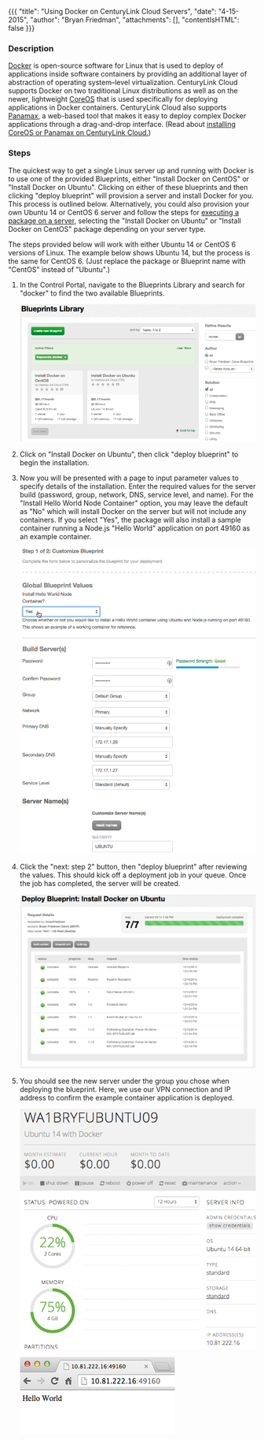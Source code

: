 {{{
  "title": "Using Docker on CenturyLink Cloud Servers",
  "date": "4-15-2015",
  "author": "Bryan Friedman",
  "attachments": [],
  "contentIsHTML": false
}}}

### Description
[Docker](//www.docker.com) is open-source software for Linux that is used to deploy of applications inside software containers by providing an additional layer of abstraction of operating system–level virtualization. CenturyLink Cloud supports Docker on two traditional Linux distributions as well as on the newer, lightweight [CoreOS](//www.coreos.com) that is used specifically for deploying applications in Docker containers.  CenturyLink Cloud also supports [Panamax](//www.panamax.io), a web-based tool that makes it easy to deploy complex Docker applications through a drag-and-drop interface.  (Read about [installing CoreOS or Panamax on CenturyLink Cloud.](../Servers/building-coreos-server-cluster-on-the-centurylink-cloud.md))

### Steps
The quickest way to get a single Linux server up and running with Docker is to use one of the provided Blueprints, either "Install Docker on CentOS" or "Install Docker on Ubuntu". Clicking on either of these blueprints and then clicking "deploy blueprint" will provision a server and install Docker for you. This process is outlined below. Alternatively, you could also provision your own Ubuntu 14 or CentOS 6 server and follow the steps for [executing a package on a server](../Servers/using-group-tasks-to-install-software-and-run-scripts-on-groups.md), selecting the "Install Docker on Ubuntu" or "Install Docker on CentOS" package depending on your server type.

The steps provided below will work with either Ubuntu 14 or CentOS 6 versions of Linux. The example below shows Ubuntu 14, but the process is the same for CentOS 6. (Just replace the package or Blueprint name with "CentOS" instead of "Ubuntu".)

1. In the Control Portal, navigate to the Blueprints Library and search for "docker" to find the two available Blueprints.

    ![blueprint library search for docker](../images/using-docker-on-centurylink-cloud-servers-01.png)

2. Click on "Install Docker on Ubuntu", then click "deploy blueprint" to begin the installation.
3. Now you will be presented with a page to input parameter values to specify details of the installation. Enter the required values for the server build (password, group, network, DNS, service level, and name). For the "Install Hello World Node Container" option, you may leave the default as "No" which will install Docker on the server but will not include any containers. If you select "Yes", the package will also install a sample container running a Node.js "Hello World" application on port 49160 as an example container.

    ![customize blueprint UI](../images/using-docker-on-centurylink-cloud-servers-02.png)

4. Click the "next: step 2" button, then "deploy blueprint" after reviewing the values. This should kick off a deployment job in your queue. Once the job has completed, the server will be created.

    ![job queue](../images/using-docker-on-centurylink-cloud-servers-03.png)

5. You should see the new server under the group you chose when deploying the blueprint. Here, we use our VPN connection and IP address to confirm the example container application is deployed.

    ![Server created with Docker](../images/using-docker-on-centurylink-cloud-servers-04.png)

    ![hello world](../images/using-docker-on-centurylink-cloud-servers-05.png)
